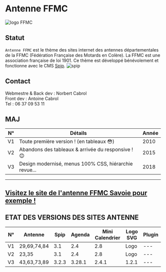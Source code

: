 # Antenne FFMC
![logo FFMC](https://ffmc.asso.fr/local/cache-vignettes/L960xH138/siteon0-e29d4.jpg?1504019807)

## Statut
`Antenne FFMC` est le thème des sites internet des antennes départementales de la FFMC (Fédération Française des Motards en Colère).   La FFMC est une association française de loi 1901. Ce thème est développé bénévolement et fonctionne avec le CMS [Spip](https://www.spip.net). ![spip](https://www.spip.net/local/cache-gd2/e1/90951bb7dda1912dd06c731a3c34f0.ico?1508838261)

## Contact
Webmestre & Back dev : Norbert Cabrol  
Front dev : Antoine Cabrol  
Tel : 06 37 09 53 11  

## MAJ
N°|Détails|Année
 ------------ | ------------ | ------------
 V1 | Toute première version ! (en tableaux :flushed:) | 2010
 V2 | Abandons des tableaux & arrivée du responsive ! :blush: | 2015
 V3 | Design modernisé, menus 100% CSS, hiérarchie revue... | 2018

---  
[Visitez le site de l'antenne FFMC Savoie pour exemple !](http://www.ffmc73.org)
---

## ETAT DES VERSIONS DES SITES ANTENNE
N°|Antenne|Spip|Agenda|Mini Calendrier|Logo SVG|Plugin
 ------------ |------------|------------|------------|------------|------------|------------
 V1 | 29,69,74,84 | 3.1 |2.4 | 2.8 | Logo | ---
 V2 | 23,35 | 3.1 |2.4 | 2.8 | Logo | ---
 V3 | 43,63,73,89 | 3.2.3 | 3.28.1 | 2.4.1 | 1.2.1 |---
